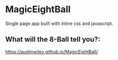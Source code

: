 # MagicEightBall
Single page app built with inline css and javascript.

## What will the 8-Ball tell you?:

https://austinwiley.github.io/MagicEightBall/
